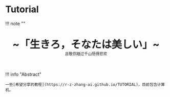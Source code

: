 # Tutorial

!!! note "" 
    <br><br>
    <div align="center" style="font-size:32px;font-weight:bold">
        ~「生きろ，そなたは美しい」~
    </div>
    <div align="center" style="font-size:12px">
        且敬你踏过千山悟得悲欢
    </div>
    <br><br>

!!! info "Abstract"

    一些[希望分享的教程](https://r-z-zhang-ai.github.io/TUTORIAL)，目前包含计算机。

<script src="https://giscus.app/client.js"
        data-repo="r-z-zhang-AI/r-z-zhang-AI.github.io"
        data-repo-id="R_kgDONN6JTg"
        data-category="General"
        data-category-id="DIC_kwDONN6JTs4CkfL9"
        data-mapping="pathname"
        data-strict="0"
        data-reactions-enabled="1"
        data-emit-metadata="1"
        data-input-position="bottom"
        data-theme="preferred_color_scheme"
        data-lang="zh-CN"
        crossorigin="anonymous"
        async>
</script>
